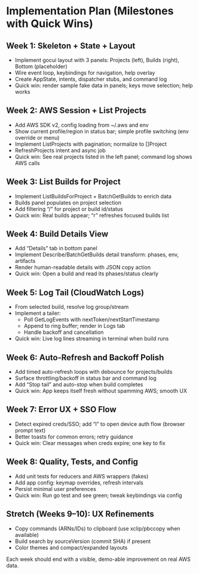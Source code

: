 # Implementation Plan (Milestones with Quick Wins)

## Week 1: Skeleton + State + Layout
- Implement gocui layout with 3 panels: Projects (left), Builds (right), Bottom (placeholder)
- Wire event loop, keybindings for navigation, help overlay
- Create AppState, intents, dispatcher stubs, and command log
- Quick win: render sample fake data in panels; keys move selection; help works

## Week 2: AWS Session + List Projects
- Add AWS SDK v2, config loading from ~/.aws and env
- Show current profile/region in status bar; simple profile switching (env override or menu)
- Implement ListProjects with pagination; normalize to []Project
- RefreshProjects intent and async job
- Quick win: See real projects listed in the left panel; command log shows AWS calls

## Week 3: List Builds for Project
- Implement ListBuildsForProject + BatchGetBuilds to enrich data
- Builds panel populates on project selection
- Add filtering “/” for project or build id/status
- Quick win: Real builds appear; “r” refreshes focused builds list

## Week 4: Build Details View
- Add “Details” tab in bottom panel
- Implement Describe/BatchGetBuilds detail transform: phases, env, artifacts
- Render human-readable details with JSON copy action
- Quick win: Open a build and read its phases/status clearly

## Week 5: Log Tail (CloudWatch Logs)
- From selected build, resolve log group/stream
- Implement a tailer:
	- Poll GetLogEvents with nextToken/nextStartTimestamp
	- Append to ring buffer; render in Logs tab
	- Handle backoff and cancellation
- Quick win: Live log lines streaming in terminal when build runs

## Week 6: Auto-Refresh and Backoff Polish
- Add timed auto-refresh loops with debounce for projects/builds
- Surface throttling/backoff in status bar and command log
- Add “Stop tail” and auto-stop when build completes
- Quick win: App keeps itself fresh without spamming AWS; smooth UX

## Week 7: Error UX + SSO Flow
- Detect expired creds/SSO; add “l” to open device auth flow (browser prompt text)
- Better toasts for common errors; retry guidance
- Quick win: Clear messages when creds expire; one key to fix

## Week 8: Quality, Tests, and Config
- Add unit tests for reducers and AWS wrappers (fakes)
- Add app config: keymap overrides, refresh intervals
- Persist minimal user preferences
- Quick win: Run go test and see green; tweak keybindings via config

## Stretch (Weeks 9–10): UX Refinements
- Copy commands (ARNs/IDs) to clipboard (use xclip/pbccopy when available)
- Build search by sourceVersion (commit SHA) if present
- Color themes and compact/expanded layouts

Each week should end with a visible, demo-able improvement on real AWS data.
